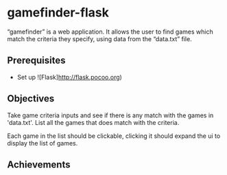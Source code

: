 # gamefinder-flask
“gamefinder” is a web application. It allows the user to find games which match the criteria they specify, using data from the “data.txt” file.

## Prerequisites
- Set up ![Flask]http://flask.pocoo.org)

## Objectives
Take game criteria inputs and see if there is any match with the games in 'data.txt'. List all the games that does match with the criteria.


Each game in the list should be clickable, clicking it should expand the ui to display the list of games.

## Achievements

